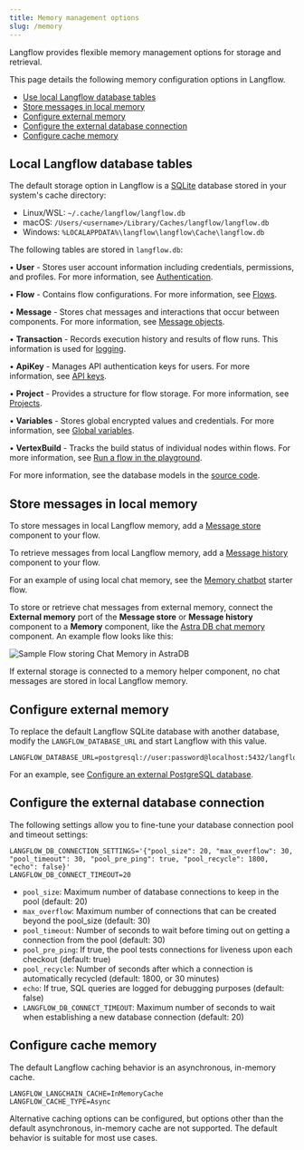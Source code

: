 ```yaml
---
title: Memory management options
slug: /memory
---
```


Langflow provides flexible memory management options for storage and retrieval.

This page details the following memory configuration options in Langflow.

- [Use local Langflow database tables](#local-langflow-database-tables)
- [Store messages in local memory](#store-messages-in-local-memory)
- [Configure external memory](#configure-external-memory)
- [Configure the external database connection](#configure-the-external-database-connection)
- [Configure cache memory](#configure-cache-memory)

## Local Langflow database tables

The default storage option in Langflow is a [SQLite](https://www.sqlite.org/) database stored in your system's cache directory:

- Linux/WSL: `~/.cache/langflow/langflow.db`
- macOS: `/Users/<username>/Library/Caches/langflow/langflow.db`
- Windows: `%LOCALAPPDATA%\langflow\langflow\Cache\langflow.db`

The following tables are stored in `langflow.db`:

• **User** - Stores user account information including credentials, permissions, and profiles. For more information, see [Authentication](/docs/configuration-authentication).

• **Flow** - Contains flow configurations. For more information, see [Flows](/docs/concepts-flows).

• **Message** - Stores chat messages and interactions that occur between components. For more information, see [Message objects](/docs/concepts-objects#message-object).

• **Transaction** - Records execution history and results of flow runs. This information is used for [logging](/docs/logging).

• **ApiKey** - Manages API authentication keys for users. For more information, see [API keys](/docs/configuration-api-keys).

• **Project** - Provides a structure for flow storage. For more information, see [Projects](/docs/concepts-overview#projects).

• **Variables** - Stores global encrypted values and credentials. For more information, see [Global variables](/docs/configuration-global-variables).

• **VertexBuild** - Tracks the build status of individual nodes within flows. For more information, see [Run a flow in the playground](/docs/concepts-playground).

For more information, see the database models in the [source code](https://github.com/langflow-ai/langflow/tree/main/src/backend/base/langflow/services/database/models).

## Store messages in local memory

To store messages in local Langflow memory, add a [Message store](/docs/components-helpers#message-store) component to your flow.

To retrieve messages from local Langflow memory, add a [Message history](/docs/components-helpers#message-history) component to your flow.

For an example of using local chat memory, see the [Memory chatbot](/docs/memory-chatbot) starter flow.

To store or retrieve chat messages from external memory, connect the **External memory** port of the **Message store** or **Message history** component to a **Memory** component, like the [Astra DB chat memory](components-memories#astradbchatmemory-component) component. An example flow looks like this:

![Sample Flow storing Chat Memory in AstraDB](/img/astra_db_chat_memory_rounded.png)

If external storage is connected to a memory helper component, no chat messages are stored in local Langflow memory.

## Configure external memory

To replace the default Langflow SQLite database with another database, modify the `LANGFLOW_DATABASE_URL` and start Langflow with this value.

```
LANGFLOW_DATABASE_URL=postgresql://user:password@localhost:5432/langflow
```

For an example, see [Configure an external PostgreSQL database](/docs/configuration-custom-database).

## Configure the external database connection

The following settings allow you to fine-tune your database connection pool and timeout settings:

```
LANGFLOW_DB_CONNECTION_SETTINGS='{"pool_size": 20, "max_overflow": 30, "pool_timeout": 30, "pool_pre_ping": true, "pool_recycle": 1800, "echo": false}'
LANGFLOW_DB_CONNECT_TIMEOUT=20
```

- `pool_size`: Maximum number of database connections to keep in the pool (default: 20)
- `max_overflow`: Maximum number of connections that can be created beyond the pool_size (default: 30)
- `pool_timeout`: Number of seconds to wait before timing out on getting a connection from the pool (default: 30)
- `pool_pre_ping`: If true, the pool tests connections for liveness upon each checkout (default: true)
- `pool_recycle`: Number of seconds after which a connection is automatically recycled (default: 1800, or 30 minutes)
- `echo`: If true, SQL queries are logged for debugging purposes (default: false)
- `LANGFLOW_DB_CONNECT_TIMEOUT`: Maximum number of seconds to wait when establishing a new database connection (default: 20)

## Configure cache memory

The default Langflow caching behavior is an asynchronous, in-memory cache.
```
LANGFLOW_LANGCHAIN_CACHE=InMemoryCache
LANGFLOW_CACHE_TYPE=Async
```

Alternative caching options can be configured, but options other than the default asynchronous, in-memory cache are not supported.
The default behavior is suitable for most use cases.